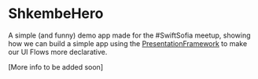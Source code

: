 # ShkembeHero
A simple (and funny) demo app made for the #SwiftSofia meetup, showing how we can build a simple app using the [PresentationFramework](https://github.com/iZettle/Presentation) to make our UI Flows more declarative.

[More info to be added soon]
